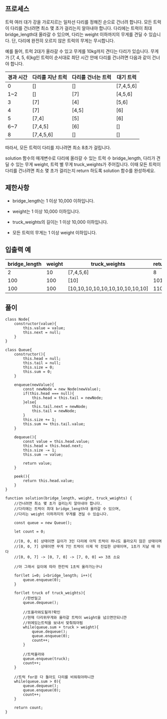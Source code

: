 ## 프로세스

트럭 여러 대가 강을 가로지르는 일차선 다리를 정해진 순으로 건너려 합니다. 모든 트럭이 다리를 건너려면 최소 몇 초가 걸리는지 알아내야 합니다. 다리에는 트럭이 최대 bridge_length대 올라갈 수 있으며, 다리는 weight 이하까지의 무게를 견딜 수 있습니다. 단, 다리에 완전히 오르지 않은 트럭의 무게는 무시합니다.

예를 들어, 트럭 2대가 올라갈 수 있고 무게를 10kg까지 견디는 다리가 있습니다. 무게가 [7, 4, 5, 6]kg인 트럭이 순서대로 최단 시간 안에 다리를 건너려면 다음과 같이 건너야 합니다.

| 경과 시간 | 다리를 지난 트럭 | 다리를 건너는 트럭 | 대기 트럭 |
| --------- | ---------------- | ------------------ | --------- |
| 0         | []               | []                 | [7,4,5,6] |
| 1~2       | []               | [7]                | [4,5,6]   |
| 3         | [7]              | [4]                | [5,6]     |
| 4         | [7]              | [4,5]              | [6]       |
| 5         | [7,4]            | [5]                | [6]       |
| 6~7       | [7,4,5]          | [6]                | []        |
| 8         | [7,4,5,6]        | []                 | []        |

따라서, 모든 트럭이 다리를 지나려면 최소 8초가 걸립니다.

solution 함수의 매개변수로 다리에 올라갈 수 있는 트럭 수 bridge_length, 다리가 견딜 수 있는 무게 weight, 트럭 별 무게 truck_weights가 주어집니다. 이때 모든 트럭이 다리를 건너려면 최소 몇 초가 걸리는지 return 하도록 solution 함수를 완성하세요.

## 제한사항

- bridge_length는 1 이상 10,000 이하입니다.

- weight는 1 이상 10,000 이하입니다.

- truck_weights의 길이는 1 이상 10,000 이하입니다.

- 모든 트럭의 무게는 1 이상 weight 이하입니다.

## 입출력 예

| bridge_length | weight | truck_weights                   | return |
| ------------- | ------ | ------------------------------- | ------ |
| 2             | 10     | [7,4,5,6]                       | 8      |
| 100           | 100    | [10]                            | 101    |
| 100           | 100    | [10,10,10,10,10,10,10,10,10,10] | 110    |

## 풀이

```
class Node{
    constructor(value){
        this.value = value;
        this.next = null;
    }
}

class Queue{
    constructor(){
        this.head = null;
        this.tail = null;
        this.size = 0;
        this.sum = 0;
    }

    enqueue(newValue){
        const newNode = new Node(newValue);
        if(this.head === null){
            this.head = this.tail = newNode;
        }else{
            this.tail.next = newNode;
            this.tail = newNode;
        }
        this.size += 1;
        this.sum += this.tail.value;
    }

    dequeue(){
        const value = this.head.value;
        this.head = this.head.next;
        this.size -= 1;
        this.sum -= value;

        return value;
    }

    peek(){
        return this.head.value;
    }
}

function solution(bridge_length, weight, truck_weights) {
    //건너려면 최소 몇 초가 걸리는지 알아내야 합니다.
    //다리에는 트럭이 최대 bridge_length대 올라갈 수 있으며,
    //다리는 weight 이하까지의 무게를 견딜 수 있습니다.

    const queue = new Queue();

    let count = 0;

    //[0, 0, 0] 상태이면 길이가 3인 다리에 아직 트럭이 하나도 올라오지 않은 상태이며
    //[0, 0, 7] 상태이면 무게 7인 트럭이 이제 막 진입한 상태이며, 1초가 지날 때 마다
    //[0, 0, 7] -> [0, 7, 0] -> [7, 0, 0] => 3초 소요

    //아 그래서 길이에 따라 한칸씩 1초씩 올라가는구나

    for(let i=0; i<bridge_length; i++){
        queue.enqueue(0);
    }

    for(let truck of truck_weights){
        //한번밀고
        queue.dequeue();

        //또올라와도될까?확인
        //현재 다리위무게와 올라갈 트럭이 weight을 넘으면안되니깐
        //위에있는트럭을 보내서 맞춰줘야됨
        while(queue.sum + truck > weight){
            queue.dequeue();
            queue.enqueue(0);
            count++;
        }

        //트럭올라와
        queue.enqueue(truck);
        count++;
    }

    //트럭 for문 다 돌아도 다리를 비워줘야하니깐
    while(queue.sum > 0){
        queue.dequeue();
        queue.enqueue(0);
        count++;
    }

    return count;
}
```
